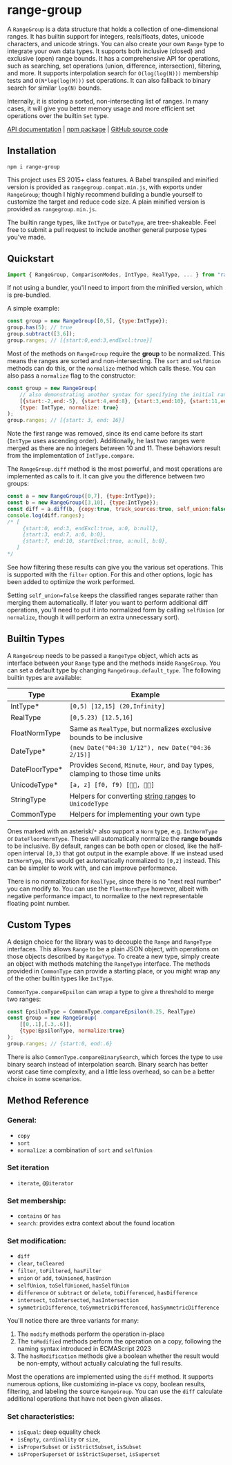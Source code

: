 # range-group

A `RangeGroup` is a data structure that holds a collection of one-dimensional ranges. It has builtin
support for integers, reals/floats, dates, unicode characters, and unicode strings. You can also
create your own `Range` type to integrate your own data types. It supports both inclusive (closed)
and exclusive (open) range bounds.  It has a comprehensive API for operations, such as searching,
set operations (union, difference, intersection), filtering, and more. It supports interpolation
search for `O(log(log(N)))` membership tests and `O(N*log(log(M)))` set operations. It can also
fallback to binary search for similar `log(N)` bounds.

Internally, it is storing a sorted, non-intersecting list of ranges. In many cases, it will
give you better memory usage and more efficient set operations over the builtin `Set` type.

[API documentation](https://azmisov.github.io/range-group) |
[npm package](https://www.npmjs.com/package/range-group) |
[GitHub source code](https://www.github.com/Azmisov/range-group)

## Installation

```
npm i range-group
```

This project uses ES 2015+ class features. A Babel transpiled and minified version is provided as
`rangegroup.compat.min.js`, with exports under `RangeGroup`; though I highly recommend building
a bundle yourself to customize the target and reduce code size. A plain minified version is provided
as `rangegroup.min.js`.

The builtin range types, like `IntType` or `DateType`, are tree-shakeable. Feel free to submit a
pull request to include another general purpose types you've made.

## Quickstart

```js
import { RangeGroup, ComparisonModes, IntType, RealType, ... } from "range-group";
```

If not using a bundler, you'll need to import from the minified version, which is pre-bundled.

A simple example:

```js
const group = new RangeGroup([0,5], {type:IntType});
group.has(5); // true
group.subtract([3,6]);
group.ranges; // [{start:0,end:3,endExcl:true}]
```

Most of the methods on `RangeGroup` require the **group** to be normalized. This means the ranges
are sorted and non-intersecting. The `sort` and `selfUnion` methods can do this, or the `normalize`
method which calls these. You can also pass a `normalize` flag to the constructor:

```js
const group = new RangeGroup(
	// also demonstrating another syntax for specifying the initial ranges
	[{start:-2,end:-5}, {start:4,end:8}, {start:3,end:10}, {start:11,end:16}],
	{type: IntType, normalize: true}
);
group.ranges; // [{start: 3, end: 16}]
```

Note the first range was removed, since its end came before its start (`IntType` uses ascending
order). Additionally, he last two ranges were merged as there are no integers between 10 and 11.
These behaviors result from the implementation of `IntType.compare`.

The `RangeGroup.diff` method is the most powerful, and most operations are implemented as calls to
it. It can give you the difference between two groups:

```js
const a = new RangeGroup([0,7], {type:IntType});
const b = new RangeGroup([3,10], {type:IntType});
const diff = a.diff(b, {copy:true, track_sources:true, self_union:false});
console.log(diff.ranges);
/* [
	 {start:0, end:3, endExcl:true, a:0, b:null},
	 {start:3, end:7, a:0, b:0},
	 {start:7, end:10, startExcl:true, a:null, b:0},
   ]
*/
```

See how filtering these results can give you the various set operations. This is supported with the
`filter` option. For this and other options, logic has been added to optimize the work performed.

Setting `self_union=false` keeps the classified ranges separate rather than merging them
automatically. If later you want to perform additional diff operations, you'll need to put it into
normalized form by calling `selfUnion` (or `normalize`, though it will perform an extra unnecessary
sort).

## Builtin Types

A `RangeGroup` needs to be passed a `RangeType` object, which acts as interface between your `Range`
type and the methods inside `RangeGroup`. You can set a default type by changing
`RangeGroup.default_type`. The following builtin types are available:

| Type				|	Example
|-------------------|------------------
| IntType*			| `[0,5) [12,15] (20,Infinity]`
| RealType			| `[0,5.23) [12.5,16]`
| FloatNormType		| Same as `RealType`, but normalizes exclusive bounds to be inclusive
| DateType*			| `(new Date("04:30 1/12"), new Date("04:36 2/15)]`
| DateFloorType*	| Provides `Second`, `Minute`, `Hour`, and `Day` types, clamping to those time units
| UnicodeType*		| `[a, z] [f0, f9) [👦🏻, 👦🏿]`
| StringType		| Helpers for converting [string ranges]((https://www.unicode.org/reports/tr35/tr35html#String_Range)) to `UnicodeType`
| CommonType		| Helpers for implementing your own type

Ones marked with an asterisk/`*` also support a `Norm` type, e.g. `IntNormType` or
`DateFloorNormType`. These will automatically normalize the **range bounds** to be inclusive. By
default, ranges can be both open or closed, like the half-open interval `[0,3)` that got output in
the example above. If we instead used `IntNormType`, this would get automatically normalized to
`[0,2]` instead. This can be simpler to work with, and can improve performance.

There is no normalization for `RealType`, since there is no "next real number" you can modify to.
You can use the `FloatNormType` however, albeit with negative performance impact, to normalize to
the next representable floating point number.

## Custom Types

A design choice for the library was to decouple the `Range` and `RangeType` interfaces. This allows
`Range` to be a plain JSON object, with operations on those objects described by `RangeType`. To
create a new type, simply create an object with methods matching the `RangeType` interface. The
methods provided in `CommonType` can provide a starting place, or you might wrap any of the other
builtin types like `IntType`.

`CommonType.compareEpsilon` can wrap a type to give a threshold to merge two ranges:

```js
const EpsilonType = CommonType.compareEpsilon(0.25, RealType)
const group = new RangeGroup(
	[[0,.1],[.3,.6]],
	{type:EpsilonType, normalize:true}
);
group.ranges; // {start:0, end:.6}
```

There is also `CommonType.compareBinarySearch`, which forces the type to use binary search instead
of interpolation search. Binary search has better worst case time complexity, and a little less
overhead, so can be a better choice in some scenarios.

## Method Reference

### General:

- `copy`
- `sort`
- `normalize`: a combination of `sort` and `selfUnion`

### Set iteration
- `iterate`, `@@iterator`

### Set membership:

- `contains` or `has`
- `search`: provides extra context about the found location

### Set modification:

- `diff`
- `clear`, `toCleared`
- `filter`, `toFiltered`, `hasFilter`
- `union` or `add`, `toUnioned`, `hasUnion`
- `selfUnion`, `toSelfUnioned`, `hasSelfUnion`
- `difference` or `subtract` or `delete`, `toDifferenced`, `hasDifference`
- `intersect`, `toIntersected`, `hasIntersection`
- `symmetricDifference`, `toSymmetricDifferenced`, `hasSymmetricDifference`

You'll notice there are three variants for many:

1. The `modify` methods perform the operation in-place
2. The `toModified` methods perform the operation on a copy, following the naming syntax introduced
   in ECMAScript 2023
3. The `hasModification` methods give a boolean whether the result would be non-empty, without
   actually calculating the full results.

Most the operations are implemented using the `diff` method. It supports numerous options, like
customizing in-place vs copy, boolean results, filtering, and labeling the source `RangeGroup`. You
can use the `diff` calculate additional operations that have not been given aliases.

### Set characteristics:

- `isEqual`: deep equality check
- `isEmpty`, `cardinality` or `size`,
- `isProperSubset` or `isStrictSubset`, `isSubset`
- `isProperSuperset` or `isStrictSuperset`, `isSuperset`




